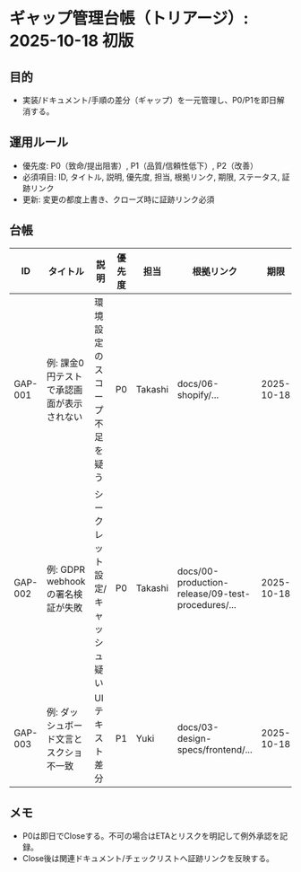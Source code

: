 # ギャップ管理台帳（トリアージ）: 2025-10-18 初版

## 目的
- 実装/ドキュメント/手順の差分（ギャップ）を一元管理し、P0/P1を即日解消する。

## 運用ルール
- 優先度: P0（致命/提出阻害）, P1（品質/信頼性低下）, P2（改善）
- 必須項目: ID, タイトル, 説明, 優先度, 担当, 根拠リンク, 期限, ステータス, 証跡リンク
- 更新: 変更の都度上書き、クローズ時に証跡リンク必須

## 台帳
| ID | タイトル | 説明 | 優先度 | 担当 | 根拠リンク | 期限 | ステータス | 証跡リンク |
|---|---|---|---|---|---|---|---|---|
| GAP-001 | 例: 課金0円テストで承認画面が表示されない | 環境設定のスコープ不足を疑う | P0 | Takashi | docs/06-shopify/... | 2025-10-18 | Open | （修正PR/スクショ） |
| GAP-002 | 例: GDPR webhookの署名検証が失敗 | シークレット設定/キャッシュ疑い | P0 | Takashi | docs/00-production-release/09-test-procedures/... | 2025-10-18 | Open |  |
| GAP-003 | 例: ダッシュボード文言とスクショ不一致 | UIテキスト差分 | P1 | Yuki | docs/03-design-specs/frontend/... | 2025-10-18 | Open |  |

## メモ
- P0は即日でCloseする。不可の場合はETAとリスクを明記して例外承認を記録。
- Close後は関連ドキュメント/チェックリストへ証跡リンクを反映する。
